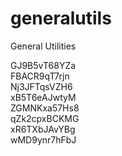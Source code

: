 # generalutils
General Utilities

GJ9B5vT68YZa<br/>
FBACR9qT7rjn<br/>
Nj3JFTqsVZH6<br/>
xB5T6eAJwtyM<br/>
ZGMNKxa57Hs8<br/>
qZk2cpxBCKMG<br/>
xR6TXbJAvYBg<br/>
wMD9ynr7hFbJ<br/>
